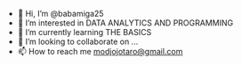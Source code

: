- 👋 Hi, I’m @babamiga25
- 👀 I’m interested in DATA ANALYTICS AND PROGRAMMING
- 🌱 I’m currently learning THE BASICS
- 💞️ I’m looking to collaborate on ...
- 📫 How to reach me modjojotaro@gmail.com

<!---
babamiga25/babamiga25 is a ✨ special ✨ repository because its `README.md` (this file) appears on your GitHub profile.
You can click the Preview link to take a look at your changes.
--->
